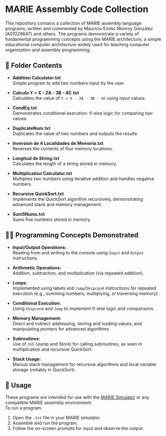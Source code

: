 # MARIE Assembly Code Collection

This repository contains a collection of MARIE assembly language programs, written and commented by Mauricio Emilio Monroy González (A01029647) and others. The programs demonstrate a variety of fundamental programming concepts using the MARIE architecture, a simple educational computer architecture widely used for teaching computer organization and assembly programming.

## 📂 Folder Contents

- **Addition Calculator.txt**  
  Simple program to add two numbers input by the user.

- **Calculo Y = X - 2A - 3B - 4C.txt**  
  Calculates the value of `Y = X - 2A - 3B - 4C` using input values.

- **CondEq.txt**  
  Demonstrates conditional execution: if-else logic for comparing two values.

- **DuplicateNum.txt**  
  Duplicates the value of two numbers and outputs the results.

- **Inversion de 4 Localidades de Memoria.txt**  
  Reverses the contents of four memory locations.

- **Longitud de String.txt**  
  Calculates the length of a string stored in memory.

- **Multiplication Calculator.txt**  
  Multiplies two numbers using iterative addition and handles negative numbers.

- **Recursive QuickSort.txt**  
  Implements the QuickSort algorithm recursively, demonstrating advanced stack and memory management.

- **Sum5Nums.txt**  
  Sums five numbers stored in memory.


## 🧑‍💻 Programming Concepts Demonstrated

- **Input/Output Operations:**  
  Reading from and writing to the console using `Input` and `Output` instructions.

- **Arithmetic Operations:**  
  Addition, subtraction, and multiplication (via repeated addition).

- **Loops:**  
  Implemented using labels and `Jump`/`Skipcond` instructions for repeated execution (e.g., summing numbers, multiplying, or traversing memory).

- **Conditional Execution:**  
  Using `Skipcond` and `Jump` to implement if-else logic and comparisons.

- **Memory Management:**  
  Direct and indirect addressing, storing and loading values, and manipulating pointers for advanced algorithms.

- **Subroutines:**  
  Use of `JnS` (Jump and Store) for calling subroutines, as seen in multiplication and recursive QuickSort.

- **Stack Usage:**  
  Manual stack management for recursive algorithms and local variable storage (notably in QuickSort).



## 📝 Usage

These programs are intended for use with the [MARIE Simulator](https://www.marietools.com/) or any compatible MARIE assembly environment.  
To run a program:
1. Open the `.txt` file in your MARIE simulator.
2. Assemble and run the program.
3. Follow the on-screen prompts for input and observe the output.
